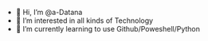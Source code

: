 - 👋 Hi, I’m @a-Datana
- 👀 I’m interested in all kinds of Technology
- 🌱 I’m currently learning to use Github/Poweshell/Python

<!---
a-Datana/a-Datana is a ✨ special ✨ repository because its `README.md` (this file) appears on your GitHub profile.
You can click the Preview link to take a look at your changes.
--->
